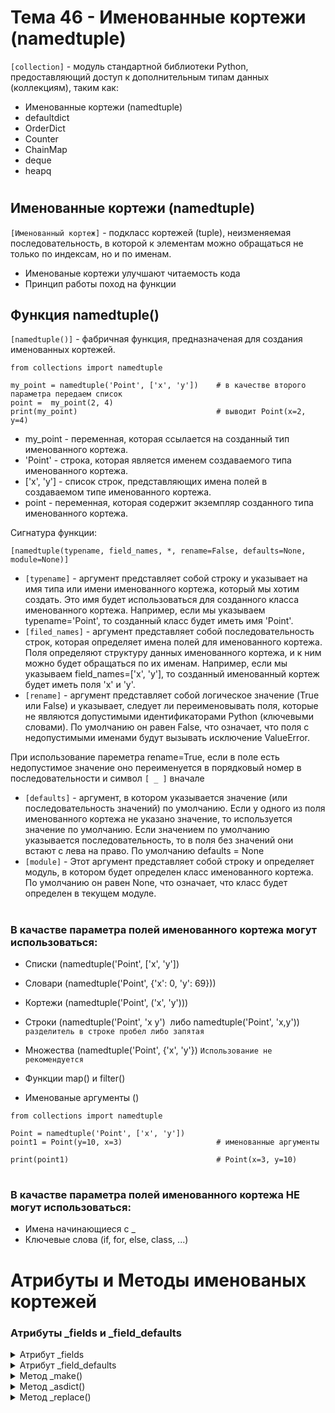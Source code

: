 # Тема 46 - Именованные кортежи (namedtuple)

`[collection]` - модуль стандартной библиотеки Python, предоставляющий доступ к дополнительным типам данных (коллекциям), таким как:

   - Именованные кортежи (namedtuple)
   - defaultdict
   - OrderDict
   - Counter
   - ChainMap
   - deque
   - heapq

#

## Именованные кортежи (namedtuple)

`[Именованный кортеж]` - подкласс кортежей (tuple), неизменяемая последовательность, в которой к элементам можно обращаться не только по индексам, но и по именам.

   - Именованые кортежи улучшают читаемость кода
   - Принцип работы поход на функции

## Функция namedtuple()

`[namedtuple()]` - фабричная функция, предназначеная для создания именованных кортежей.

```
from collections import namedtuple

my_point = namedtuple('Point', ['x', 'y'])    # в качестве второго параметра передаем список
point =  my_point(2, 4)
print(my_point)                               # выводит Point(x=2, y=4)
```

   - my_point - переменная, которая ссылается на созданный тип именованного кортежа.
   - 'Point' - строка, которая является именем создаваемого типа именованного кортежа.
   - ['x', 'y'] - список строк, представляющих имена полей в создаваемом типе именованного кортежа.
   - point - переменная, которая содержит экземпляр созданного типа именованного кортежа.

Сигнатура функции:  

`[namedtuple(typename, field_names, *, rename=False, defaults=None, module=None)]`

   - `[typename]` - аргумент представляет собой строку и указывает на имя типа или имени именованного кортежа, который мы хотим создать. Это имя будет использоваться для созданного класса именованного кортежа. Например, если мы указываем typename='Point', то созданный класс будет иметь имя 'Point'.
   - `[filed_names]` - аргумент представляет собой последовательность строк, которая определяет имена полей для именованного кортежа. Поля определяют структуру данных именованного кортежа, и к ним можно будет обращаться по их именам. Например, если мы указываем field_names=['x', 'y'], то созданный именованный кортеж будет иметь поля 'x' и 'y'.
   - `[rename]` - аргумент представляет собой логическое значение (True или False) и указывает, следует ли переименовывать поля, которые не являются допустимыми идентификаторами Python (ключевыми словами). По умолчанию он равен False, что означает, что поля с недопустимыми именами будут вызывать исключение ValueError.

При использование пареметра rename=True, если в поле есть недопустимое значение оно переименуется в порядковый номер в последовательности и символ `[ _ ]` вначале
   - `[defaults]` - аргумент, в котором указывается значение (или последовательность значений) по умолчанию. Если у одного из поля именованного кортежа не указано значение, то используется значение по умолчанию. Если значением по умолчанию указывается последовательность, то в поля без значений они встают с лева на право. По умолчанию defaults = None
   - `[module]` - Этот аргумент представляет собой строку и определяет модуль, в котором будет определен класс именованного кортежа. По умолчанию он равен None, что означает, что класс будет определен в текущем модуле.
#
### В качастве параметра полей именованного кортежа могут использоваться:

   - Списки (namedtuple('Point', ['x', 'y'])
   - Словари (namedtuple('Point', {'x': 0, 'y': 69}))
   - Кортежи (namedtuple('Point', ('x', 'y')))
   - Строки (namedtuple('Point', 'x y')  либо namedtuple('Point', 'x,y')) `разделитель в строке пробел либо запятая`
   - Множества (namedtuple('Point', {'x', 'y'}) `Использование не рекомендуется`

   - Функции map() и filter()
   - Именованые аргументы ()
```
from collections import namedtuple

Point = namedtuple('Point', ['x', 'y'])
point1 = Point(y=10, x=3)                     # именованные аргументы

print(point1)                                 # Point(x=3, y=10)
```
#
### В качастве параметра полей именованного кортежа НЕ могут использоваться:

   - Имена начинающиеся с _
   - Ключевые слова (if, for, else, class, ...)

#
# Атрибуты и Методы именованых кортежей


### Атрибуты _fields и _field_defaults

<details>
   <summary>Атрибут _fields</summary>

`[_fields]` - Содержит кортеж, в котором перечислены имена полей.
```
from collections import namedtuple

Pers = namedtuple('Person', ['name', 'age', 'height'])

tim = Pers('Тимур', 29, 170)

print(tim)              # Person(name='Тимур', age=29, height=170)
print(tim._fields)      # ('name', 'age', 'height')
print(Pers._fields)   # ('name', 'age', 'height')
```
- Обращаться к атрибуту можно как через переменную (tim) так и через тип (Pers)
- Можно создавать новые кортежи, расширяя старые
```
from collections import namedtuple

Pers = namedtuple('Person', ['name', 'age', 'height'])

ExtendedPerson = namedtuple('ExtendedPerson', [*Pers._fields, 'weight'])  # распаковка полей старого кортежа

timur = ExtendedPerson('Тимур', 29, 170, 65)

print(timur)                    # ExtendedPerson(name='Тимур', age=29, height=170, weight=65)
print(ExtendedPerson._fields)   # ('name', 'age', 'height', 'weight')
```
- Можно перебирать поля по их значениям через цикл for и функцию zip()
```
from collections import namedtuple

Pers = namedtuple('Person', ['name', 'age', 'height'])

timur = Pers('Тимур', 29, 170)

for field, value in zip(Pers._fields, timur):
    print(field, '->', value)

###
name -> Тимур
age -> 29
height -> 170

```
 </details>
<details>
   <summary>Атрибут _field_defaults</summary>

`[_field_defaults]` - сопоставляет поля именованного кортежа и проверяет, какие из них содержат значения по умолчанию (defaults). Возвращает словарь:
```
{поле:значение по умолчанию}
```
- Если в именованом кортеже нет полей, которые содержат значения по умолчанию, то возвращвет пустой словарь.
</details>

<details>
   <summary>Метод _make()</summary>

`[namedtuple._make(iter_obj)]` - создаёт именованый кортеж из итерируемого объекта, который принимает в качестве аргумента.
```
from collections import namedtuple

Pers = namedtuple('Person', ['name', 'age', 'height'])

timur = Pers._make(['Timur', 29, 170])

print(timur)   # Person(name='Timur', age=29, height=170)
```

- Метод типа а не конкретного экземпляра, соответственно вызывать нужно через тип Именованного кортежа, а не экземпляр класса.

</details>

<details>
   <summary>Метод _asdict()</summary>

`[namedtuple._asdict()]` - преобразует именованый кортеж в словарь, при передаче ему аргументов. 

- Ключи = имена полей
- значения - значения перезаные типу именованного кортежа
```
from collections import namedtuple

Pers = namedtuple('Person', ['name', 'age', 'height'])

timur = Pers._make(['Timur', 29, 170])

print(timur._asdict())   # {'name': 'Timur', 'age': 29, 'height': 170}
```

</details>

<details>
   <summary>Метод _replace()</summary>

`[namedtuple2._replace(namedtuple1)]` - созжаёт именованный кортеж на основании другого именованного кортежа, с заменой значений.
```
from collections import namedtuple

Pers = namedtuple('Person', ['name', 'age', 'height', 'country'])

name1 = Pers('Тимур', 29, 170, 'Russia')
name2 = name1._replace(age=30, country='Germany')

print(name1)   # Person(name='Тимур', age=29, height=170, country='Russia')
print(name2)   # Person(name='Тимур', age=30, height=170, country='Germany')
```

</details>













